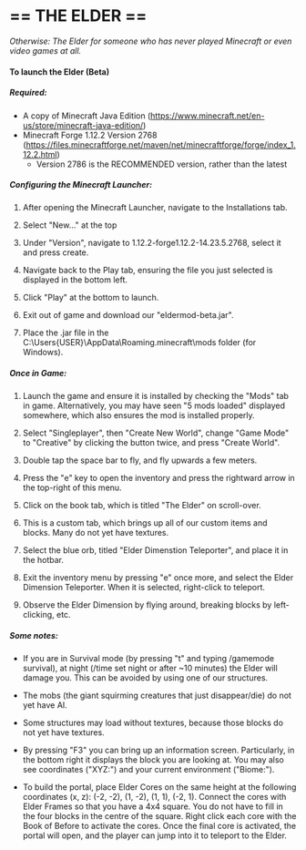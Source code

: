 == THE ELDER == 
===============

*Otherwise: The Elder for someone who has never played Minecraft or even video games at all.*

#### To launch the Elder (Beta)

##### Required: 
- A copy of Minecraft Java Edition (https://www.minecraft.net/en-us/store/minecraft-java-edition/)
- Minecraft Forge 1.12.2 Version 2768 (https://files.minecraftforge.net/maven/net/minecraftforge/forge/index_1.12.2.html)
	- Version 2786 is the RECOMMENDED version, rather than the latest
	
##### Configuring the Minecraft Launcher:
1) After opening the Minecraft Launcher, navigate to the Installations tab.

2) Select "New..." at the top

3) Under "Version", navigate to 1.12.2-forge1.12.2-14.23.5.2768, select it and press create.

4) Navigate back to the Play tab, ensuring the file you just selected is displayed in the bottom left.

5) Click "Play" at the bottom to launch.

6) Exit out of game and download our "eldermod-beta.jar".

7) Place the .jar file in the C:\Users\{USER}\AppData\Roaming\.minecraft\mods folder (for Windows).

##### Once in Game:
1) Launch the game and ensure it is installed by checking the "Mods" tab in game. Alternatively, you may have seen "5 mods loaded" displayed somewhere, which also ensures the mod is installed properly.

2) Select "Singleplayer", then "Create New World", change "Game Mode" to "Creative" by clicking the button twice, and press "Create World".

3) Double tap the space bar to fly, and fly upwards a few meters.

4) Press the "e" key to open the inventory and press the rightward arrow in the top-right of this menu.

5) Click on the book tab, which is titled "The Elder" on scroll-over.

6) This is a custom tab, which brings up all of our custom items and blocks. Many do not yet have textures.

7) Select the blue orb, titled "Elder Dimenstion Teleporter", and place it in the hotbar.

8) Exit the inventory menu by pressing "e" once more, and select the Elder Dimension Teleporter. When it is selected, right-click to teleport.

9) Observe the Elder Dimension by flying around, breaking blocks by left-clicking, etc.

##### Some notes:
- If you are in Survival mode (by pressing "t" and typing /gamemode survival), at night (/time set night or after ~10 minutes) the Elder will damage you. This can be avoided by using one of our structures.

- The mobs (the giant squirming creatures that just disappear/die) do not yet have AI.

- Some structures may load without textures, because those blocks do not yet have textures.

- By pressing "F3" you can bring up an information screen. Particularly, in the bottom right it displays the block you are looking at. You may also see coordinates ("XYZ:") and your current environment ("Biome:").

- To build the portal, place Elder Cores on the same height at the following coordinates (x, z): (-2, -2), (1, -2), (1, 1), (-2, 1). Connect the cores with Elder Frames so that you have a 4x4 square. You do not have to fill in the four blocks in the centre of the square. Right click each core with the Book of Before to activate the cores. Once the final core is activated, the portal will open, and the player can jump into it to teleport to the Elder.

